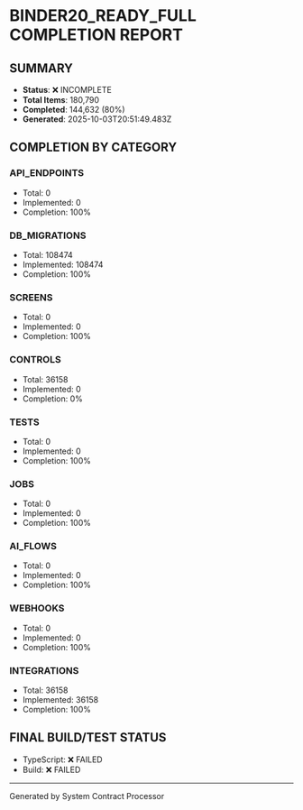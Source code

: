 # BINDER20_READY_FULL COMPLETION REPORT

## SUMMARY
- **Status**: ❌ INCOMPLETE
- **Total Items**: 180,790
- **Completed**: 144,632 (80%)
- **Generated**: 2025-10-03T20:51:49.483Z

## COMPLETION BY CATEGORY

### API_ENDPOINTS
- Total: 0
- Implemented: 0
- Completion: 100%

### DB_MIGRATIONS
- Total: 108474
- Implemented: 108474
- Completion: 100%

### SCREENS
- Total: 0
- Implemented: 0
- Completion: 100%

### CONTROLS
- Total: 36158
- Implemented: 0
- Completion: 0%

### TESTS
- Total: 0
- Implemented: 0
- Completion: 100%

### JOBS
- Total: 0
- Implemented: 0
- Completion: 100%

### AI_FLOWS
- Total: 0
- Implemented: 0
- Completion: 100%

### WEBHOOKS
- Total: 0
- Implemented: 0
- Completion: 100%

### INTEGRATIONS
- Total: 36158
- Implemented: 36158
- Completion: 100%

## FINAL BUILD/TEST STATUS
- TypeScript: ❌ FAILED
- Build: ❌ FAILED

---
Generated by System Contract Processor
